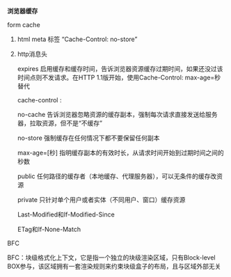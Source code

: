 **浏览器缓存**

form cache

1. html meta 标签 	“Cache-Control: no-store”

2. http消息头

   expires 启用缓存和缓存时间，告诉浏览器资源缓存过期时间，如果还没过该时间点则不发请求。在HTTP 1.1版开始，使用Cache-Control: max-age=秒替代

   cache-control : 

   no-cache  告诉浏览器忽略资源的缓存副本，强制每次请求直接发送给服务器，拉取资源，但不是“不缓存”

   no-store  强制缓存在任何情况下都不要保留任何副本

    max-age=[秒]  指明缓存副本的有效时长，从请求时间开始到过期时间之间的秒数

   public  任何路径的缓存者（本地缓存、代理服务器），可以无条件的缓存改资源

    private  只针对单个用户或者实体（不同用户、窗口）缓存资源

   Last-Modified和If-Modified-Since  

   ETag和If-None-Match

BFC

BFC：块级格式化上下文，它是指一个独立的块级渲染区域，只有Block-level BOX参与，该区域拥有一套渲染规则来约束块级盒子的布局，且与区域外部无关